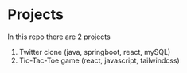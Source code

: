 # Projects

In this repo there are 2 projects
1) Twitter clone (java, springboot, react, mySQL)
2) Tic-Tac-Toe game (react, javascript, tailwindcss)
